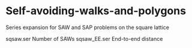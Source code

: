 # Self-avoiding-walks-and-polygons
Series expansion for SAW and SAP problems on the square lattice

sqsaw.ser       Number of SAWs
sqsaw_EE.ser    End-to-end distance

